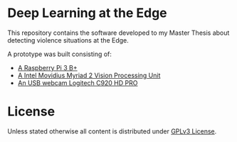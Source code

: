 # Deep Learning at the Edge

This repository contains the software developed to my Master Thesis about detecting violence situations at the Edge.

A prototype was built consisting of:

* [A Raspberry Pi 3 B+](https://www.raspberrypi.org/products/raspberry-pi-3-model-b-plus/)
* [A Intel Movidius Myriad 2 Vision Processing Unit](https://ark.intel.com/content/www/es/es/ark/products/140109/intel-neural-compute-stick-2.html)
* [An USB webcam Logitech C920 HD PRO](https://www.logitech.com/en-hk/products/webcams/c920-pro-hd-webcam.960-001062.html)

# License

Unless stated otherwise all content is distributed under [GPLv3 License](https://www.gnu.org/licenses/gpl-3.0.en.html).

